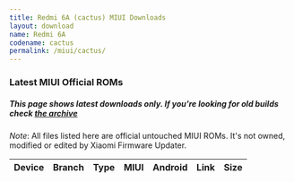 ```yaml
---
title: Redmi 6A (cactus) MIUI Downloads
layout: download
name: Redmi 6A
codename: cactus
permalink: /miui/cactus/
---
```

### Latest MIUI Official ROMs
##### This page shows latest downloads only. If you're looking for old builds check [the archive](/archive/miui/cactus/)
*Note*: All files listed here are official untouched MIUI ROMs. It's not owned, modified or edited by Xiaomi Firmware Updater.


<div class="table-responsive-md" id="table-wrapper">
<table id="miui" class="compact table table-striped table-hover table-sm">
    <thead class="thead-dark">
        <tr>
            <th>Device</th>
            <th>Branch</th>
            <th>Type</th>
            <th>MIUI</th>
            <th>Android</th>
            <th>Link</th>
            <th>Size</th>
        </tr>
    </thead>
    <script>loadMiuiDownloads('cactus')</script>
</table>
</div>


